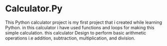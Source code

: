 # Calculator.Py

This Python calculator project is my first project that i created while learning Python.
in this calculator i have used functions and loops for making this simple calculation.
this calculator Design to perform basic arithmetic operations i.e addition, subtraction, multiplication, and division.

